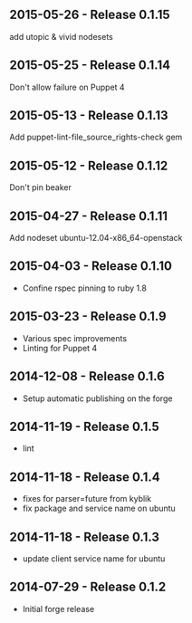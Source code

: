 ## 2015-05-26 - Release 0.1.15

add utopic & vivid nodesets

## 2015-05-25 - Release 0.1.14

Don't allow failure on Puppet 4

## 2015-05-13 - Release 0.1.13

Add puppet-lint-file_source_rights-check gem

## 2015-05-12 - Release 0.1.12

Don't pin beaker

## 2015-04-27 - Release 0.1.11

Add nodeset ubuntu-12.04-x86_64-openstack

## 2015-04-03 - Release 0.1.10

- Confine rspec pinning to ruby 1.8

## 2015-03-23 - Release 0.1.9

- Various spec improvements
- Linting for Puppet 4

## 2014-12-08 - Release 0.1.6

- Setup automatic publishing on the forge

## 2014-11-19 - Release 0.1.5

- lint

## 2014-11-18 - Release 0.1.4

- fixes for parser=future from kyblik
- fix package and service name on ubuntu

## 2014-11-18 - Release 0.1.3

- update client service name for ubuntu

## 2014-07-29 - Release 0.1.2

- Initial forge release
